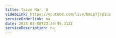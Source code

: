 ```yaml
---
title: Taize Mar. 8
videoLink: https://youtube.com/live/NmLpTjTp1us
serviceOrderlink: na
date: 2023-03-08T23:46:45.312Z
serviceDescription: n﻿a
---
```


